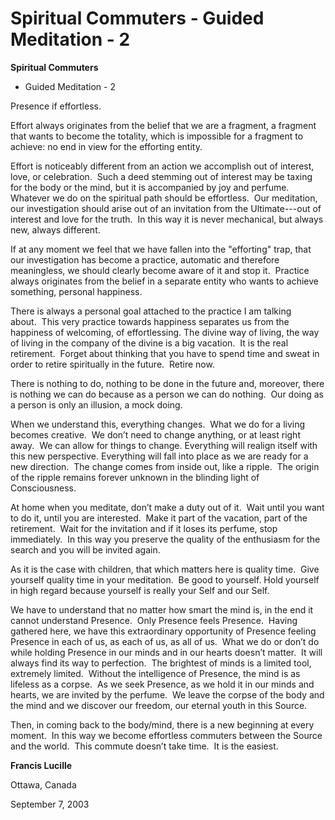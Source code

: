 # Spiritual Commuters - Guided Meditation - 2

**Spiritual Commuters**

- Guided Meditation - 2

Presence if effortless.

Effort always originates from the belief that we are a fragment, a fragment that wants to become the totality, which is impossible for a fragment to achieve: no end in view for the efforting entity.

Effort is noticeably different from an action we accomplish out of interest, love, or celebration.  Such a deed stemming out of interest may be taxing for the body or the mind, but it is accompanied by joy and perfume. Whatever we do on the spiritual path should be effortless.  Our meditation, our investigation should arise out of an invitation from the Ultimate---out of interest and love for the truth.  In this way it is never mechanical, but always new, always different.

If at any moment we feel that we have fallen into the "efforting" trap, that our investigation has become a practice, automatic and therefore meaningless, we should clearly become aware of it and stop it.  Practice always originates from the belief in a separate entity who wants to achieve something, personal happiness.

There is always a personal goal attached to the practice I am talking about.  This very practice towards happiness separates us from the happiness of welcoming, of effortlessing. The divine way of living, the way of living in the company of the divine is a big vacation.  It is the real retirement.  Forget about thinking that you have to spend time and sweat in order to retire spiritually in the future.  Retire now.

There is nothing to do, nothing to be done in the future and, moreover, there is nothing we can do because as a person we can do nothing.  Our doing as a person is only an illusion, a mock doing.

When we understand this, everything changes.  What we do for a living becomes creative.  We don’t need to change anything, or at least right away.  We can allow for things to change. Everything will realign itself with this new perspective. Everything will fall into place as we are ready for a new direction.  The change comes from inside out, like a ripple.  The origin of the ripple remains forever unknown in the blinding light of Consciousness.

At home when you meditate, don’t make a duty out of it.  Wait until you want to do it, until you are interested.  Make it part of the vacation, part of the retirement.  Wait for the invitation and if it loses its perfume, stop immediately.  In this way you preserve the quality of the enthusiasm for the search and you will be invited again.

As it is the case with children, that which matters here is quality time.  Give yourself quality time in your meditation.  Be good to yourself. Hold yourself in high regard because yourself is really your Self and our Self.

We have to understand that no matter how smart the mind is, in the end it cannot understand Presence.  Only Presence feels Presence.  Having gathered here, we have this extraordinary opportunity of Presence feeling Presence in each of us, as each of us, as all of us.  What we do or don’t do while holding Presence in our minds and in our hearts doesn’t matter.  It will always find its way to perfection.  The brightest of minds is a limited tool, extremely limited.  Without the intelligence of Presence, the mind is as lifeless as a corpse.  As we seek Presence, as we hold it in our minds and hearts, we are invited by the perfume.  We leave the corpse of the body and the mind and we discover our freedom, our eternal youth in this Source.

Then, in coming back to the body/mind, there is a new beginning at every moment.  In this way we become effortless commuters between the Source and the world.  This commute doesn’t take time.  It is the easiest.

**Francis Lucille**

Ottawa, Canada

September 7, 2003

